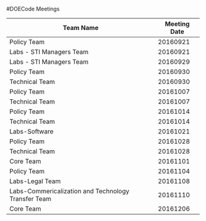 #DOECode Meetings

| Team Name | Meeting Date |
| --------- | ------------ |
| Policy Team | 20160921 |
| Labs - STI Managers Team | 20160921 |
| Labs - STI Managers Team | 20160929 |
| Policy Team | 20160930 |
| Technical Team | 20160930 |
| Policy Team | 20161007 |
| Technical Team | 20161007 |
| Policy Team | 20161014 |
| Technical Team | 20161014 |
| Labs-Software | 20161021 |
| Policy Team | 20161028 |
| Technical Team | 20161028 |
| Core Team | 20161101 |
| Policy Team | 20161104 |
| Labs-Legal Team | 20161108 |
| Labs-Commericalization and Technology Transfer Team | 20161110 |
| Core Team | 20161206 |
